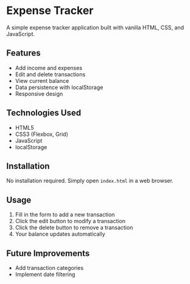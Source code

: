 # Expense Tracker

A simple expense tracker application built with vanilla HTML, CSS, and JavaScript.

## Features

- Add income and expenses
- Edit and delete transactions
- View current balance
- Data persistence with localStorage
- Responsive design

## Technologies Used

- HTML5
- CSS3 (Flexbox, Grid)
- JavaScript
- localStorage

## Installation

No installation required. Simply open `index.html` in a web browser.

## Usage

1. Fill in the form to add a new transaction
2. Click the edit  button to modify a transaction
3. Click the delete  button to remove a transaction
4. Your balance updates automatically

## Future Improvements

- Add transaction categories
- Implement date filtering